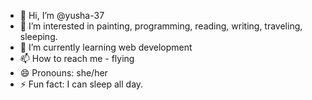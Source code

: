 - 👋 Hi, I’m @yusha-37
- 👀 I’m interested in painting, programming, reading, writing, traveling, sleeping.
- 🌱 I’m currently learning web development
- 📫 How to reach me - flying
- 😄 Pronouns: she/her
- ⚡ Fun fact: I can sleep all day.

<!---
yusha-37/yusha-37 is a ✨ special ✨ repository because its `README.md` (this file) appears on your GitHub profile.
You can click the Preview link to take a look at your changes.
--->
